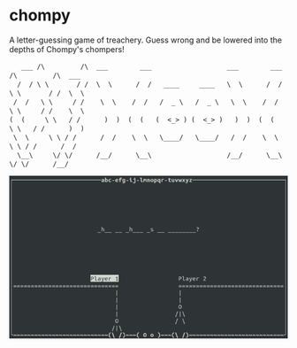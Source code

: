# chompy

A letter-guessing game of treachery. Guess wrong and be lowered into the depths of Chompy's chompers!

```
   ___ /\         /\  ___        ___                   ___        ___ /\         /\  ___   
  /  / \ \       / /  \  \      /  /   ____     ____   \  \      /  / \ \       / /  \  \  
 /  /   \ \     / /    \  \    /  /   /  _ \   /  _ \   \  \    /  /   \ \     / /    \  \ 
(  (     \ \   / /      )  )  (  (   (  <_> ) (  <_> )   )  )  (  (     \ \   / /      )  )
 \  \     \ \ / /      /  /    \  \   \____/   \____/   /  /    \  \     \ \ / /      /  / 
  \__\     \/ \/      /__/      \__\                   /__/      \__\     \/ \/      /__/  
```

![Chompy screenshot](https://github.com/dlom123/chompy/blob/main/img/screenshot.png?raw=true)
